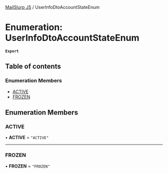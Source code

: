 [MailSlurp JS](../README.md) / UserInfoDtoAccountStateEnum

# Enumeration: UserInfoDtoAccountStateEnum

**`Export`**

## Table of contents

### Enumeration Members

- [ACTIVE](UserInfoDtoAccountStateEnum.md#active)
- [FROZEN](UserInfoDtoAccountStateEnum.md#frozen)

## Enumeration Members

### ACTIVE

• **ACTIVE** = ``"ACTIVE"``

___

### FROZEN

• **FROZEN** = ``"FROZEN"``
